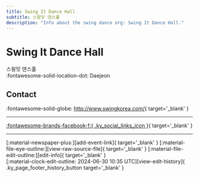 ```yaml
---
title: Swing It Dance Hall
subtitle: 스윙잇 댄스홀
description: "Info about the swing dance org: Swing It Dance Hall."
---
```


# Swing It Dance Hall

스윙잇 댄스홀  
:fontawesome-solid-location-dot: Daejeon  


## Contact

:fontawesome-solid-globe: <http://www.swingkorea.com/>{ target='_blank' }  

---

 [:fontawesome-brands-facebook-f:{ .ky_social_links_icon }](https://www.facebook.com/swingitdancehalldaejeon){ target='_blank' }

---

<div class="ky_page_footer" markdown>
<div class="ky_page_footer_trailing" markdown="span">
[:material-newspaper-plus:][add-event-link]{ target='_blank' }
[:material-file-eye-outline:][view-raw-source-file]{ target='_blank' }
[:material-file-edit-outline:][edit-info]{ target='_blank' }
</div>
<div class="ky_page_footer_leading" markdown="span">
[:material-clock-edit-outline: 2024-06-30 10:35 UTC][view-edit-history]{ .ky_page_footer_history_button target='_blank' }
</div>
</div>

[add-event-link]: https://github.com/swingdance/events/issues/new?assignees=&labels=add+event&projects=&template=02-add_entity.yml&title=%5Bkr%5D%20%3CName%3E&region=kr&province=Daejeon&city=Daejeon&org_id=swing-it-dance-hall "Add Event"
[view-raw-source-file]: https://github.com/swingdance/orgs/blob/main/kr/swing-it-dance-hall.json "View Raw Source File"
[edit-info]: https://github.com/swingdance/orgs/issues/new?assignees=&labels=update+org&projects=&template=03-update_entity.yml&title=%5Bkr%5D%20Swing%20It%20Dance%20Hall&region=kr&id=swing-it-dance-hall&name=Swing%20It%20Dance%20Hall "Edit Info"

[view-edit-history]: https://github.com/swingdance/orgs/commits/main/kr/swing-it-dance-hall.json "View Edit History"
